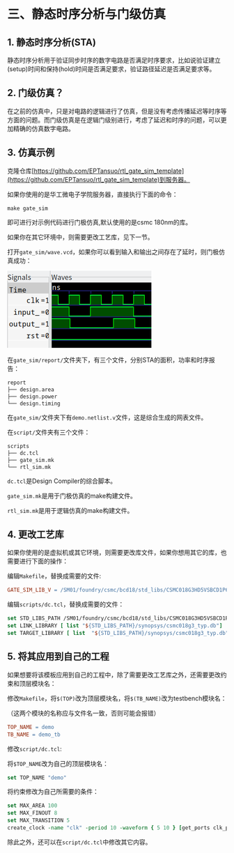 # 三、静态时序分析与门级仿真

## 1. 静态时序分析(STA)

静态时序分析用于验证同步时序的数字电路是否满足时序要求，比如说验证建立(setup)时间和保持(hold)时间是否满足要求，验证路径延迟是否满足要求等。

## 2. 门级仿真？

在之前的仿真中，只是对电路的逻辑进行了仿真，但是没有考虑传播延迟等时序等方面的问题。而门级仿真是在逻辑门级别进行，考虑了延迟和时序的问题，可以更加精确的仿真数字电路。

## 3. 仿真示例

克隆仓库[https://github.com/EPTansuo/rtl_gate_sim_template](https://github.com/EPTansuo/rtl_gate_sim_template)到服务器。

如果你使用的是华工微电子学院服务器，直接执行下面的命令：

```shell
make gate_sim
```

即可进行对示例代码进行门极仿真,默认使用的是csmc 180nm的库。

如果你在其它环境中，则需要更改工艺库，见下一节。

打开`gate_sim/wave.vcd`，如果你可以看到输入和输出之间存在了延时，则门极仿真成功：

![](_static/gate_sim_wave.png)

在`gate_sim/report/`文件夹下，有三个文件，分别STA的面积，功率和时序报告：

```
report
├── design.area
├── design.power
└── design.timing
```

在`gate_sim/`文件夹下有`demo.netlist.v`文件，这是综合生成的网表文件。

在`script/`文件夹有三个文件：

```
scripts
├── dc.tcl
├── gate_sim.mk
└── rtl_sim.mk
```

`dc.tcl`是Design Compiler的综合脚本。

`gate_sim.mk`是用于门极仿真的make构建文件。

`rtl_sim.mk`是用于逻辑仿真的make构建文件。

## 4. 更改工艺库

如果你使用的是虚拟机或其它环境，则需要更改库文件，如果你想用其它的库，也需要进行下面的操作：

编辑`Makefile`，替换成需要的文件:

```makefile
GATE_SIM_LIB_V = /SM01/foundry/csmc/bcd18/std_libs/CSMC018G3HD5VSBCD1P6Mlib_FB_V20F07/verilog/csmc018G3.v
```

编辑`scripts/dc.tcl`，替换成需要的文件：

```tcl
set STD_LIBS_PATH /SM01/foundry/csmc/bcd18/std_libs/CSMC018G3HD5VSBCD1P6Mlib_FB_V20F07
set LINK_LIBRARY [ list "${STD_LIBS_PATH}/synopsys/csmc018g3_typ.db"]
set TARGET_LIBRARY [ list  "${STD_LIBS_PATH}/synopsys/csmc018g3_typ.db" "${STD_LIBS_PATH}/synopsys/csmc018g3_max.db" ]
```

## 5. 将其应用到自己的工程

如果想要将该模板应用到自己的工程中，除了需要更改工艺库之外，还需要更改约束和顶层模块名：

修改`Makefile`，将`$(TOP)`改为顶层模块名，将`$(TB_NAME)`改为testbench模块名：

（这两个模块的名称应与文件名一致，否则可能会报错）

```makefile
TOP_NAME = demo
TB_NAME = demo_tb
```

修改`script/dc.tcl`:

将`$TOP_NAME`改为自己的顶层模块名：

```tcl
set TOP_NAME "demo"
```

将约束修改为自己所需要的条件：

```tcl
set MAX_AREA 100
set MAX_FINOUT 8
set MAX_TRANSITION 5
create_clock -name "clk" -period 10 -waveform { 5 10 } [get_ports clk_port]
```

除此之外，还可以在`script/dc.tcl`中修改其它内容。
